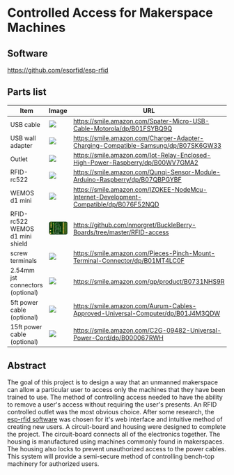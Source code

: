 # Controlled Access for Makerspace Machines

## Software

https://github.com/esprfid/esp-rfid

## Parts list

|Item|Image|URL|
|----|-----|---|
|USB cable|![](https://m.media-amazon.com/images/I/519HG6LZAOL._AC_UY218_ML3_.jpg)|https://smile.amazon.com/Spater-Micro-USB-Cable-Motorola/dp/B01FSYBQ9Q|
|USB wall adapter|![](https://m.media-amazon.com/images/I/51fx88WRmSL._AC_UY218_ML3_.jpg)|https://smile.amazon.com/Charger-Adapter-Charging-Compatible-Samsung/dp/B07SK6GW33|
|Outlet|![](https://m.media-amazon.com/images/I/31d3DLX1ubL._AC_UL320_ML3_.jpg)|https://smile.amazon.com/Iot-Relay-Enclosed-High-Power-Raspberry/dp/B00WV7GMA2|
|RFID-rc522|![](https://m.media-amazon.com/images/I/61tuyjNxBTL._AC_UL320_ML3_.jpg)|https://smile.amazon.com/Qunqi-Sensor-Module-Arduino-Raspberry/dp/B07QBPGYBF|
|WEMOS d1 mini|![](https://m.media-amazon.com/images/I/71MHflGwU7L._AC_UY218_ML3_.jpg)|https://smile.amazon.com/IZOKEE-NodeMcu-Internet-Development-Compatible/dp/B076F52NQD|
|RFID-rc522 WEMOS d1 mini shield|![](https://github.com/nmorgret/BuckleBerry-Boards/raw/master/RFID-access/board-bottom.png)|https://github.com/nmorgret/BuckleBerry-Boards/tree/master/RFID-access|
|screw terminals|![](https://m.media-amazon.com/images/I/71MwYrdtczL._AC_UY218_ML3_.jpg)|https://smile.amazon.com/Pieces-Pinch-Mount-Terminal-Connector/dp/B01MT4LC0F|
|2.54mm jst connectors (optional)|![](https://m.media-amazon.com/images/I/71dhR-uqn6L._AC_UY218_ML3_.jpg)|https://smile.amazon.com/gp/product/B0731NHS9R|
|5ft power cable (optional)|![](https://m.media-amazon.com/images/I/71wWBoWj1iL._AC_UL320_ML3_.jpg)|https://smile.amazon.com/Aurum-Cables-Approved-Universal-Computer/dp/B01J4M3QDW|
|15ft power cable (optional)|![](https://m.media-amazon.com/images/I/51JsNNBojjL._AC_UY218_ML3_.jpg)|https://smile.amazon.com/C2G-09482-Universal-Power-Cord/dp/B000067RWH|

## Abstract

The goal of this project is to design a way that an unmanned makerspace can allow a particular user to access only the machines that they have been trained to use. The method of controlling access needed to have the ability to remove a user's access without requiring the user's presents. An RFID controlled outlet was the most obvious choice. After some research, the [esp-rfid software](https://github.com/esprfid/esp-rfid) was chosen for it's web interface and intuitive method of creating new users. A circuit-board and housing were designed to complete the project. The circuit-board connects all of the electronics together. The housing is manufactured using machines commonly found in makerspaces. The housing also locks to prevent unauthorized access to the power cables. This system will provide a semi-secure method of controlling bench-top machinery for authorized users.
